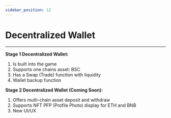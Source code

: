 ```yaml
---
sidebar_position: 12
---
```



# Decentralized Wallet

***

**Stage 1 Decentralized Wallet:**

1. Is built into the game
2. Supports one chains asset: BSC
3. Has a Swap (Trade) function with liquidity
4. Wallet backup function

**Stage 2 Decentralized Wallet (Coming Soon):**

1. Offers multi-chain asset deposit and withdraw
2. Supports NFT PFP (Profile Photo) display for ETH and BNB
3. New UI/UX